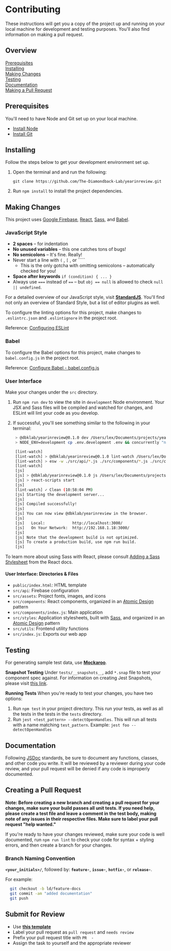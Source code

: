 # Contributing

These instructions will get you a copy of the project up and running on your
local machine for development and testing purposes. You'll also find information
on making a pull request.

## Overview

[Prerequisites](#prerequisites)  
[Installing](#installing)  
[Making Changes](#making-changes)  
[Testing](#testing)  
[Documentation](#documentation)  
[Making a Pull Request](#making-a-pull-request)  

## Prerequisites

You'll need to have Node and Git set up on your local machine.

- [Install Node](https://nodejs.org/en/download/)
- [Install Git](https://git-scm.com/downloads)

## Installing

Follow the steps below to get your development environment set up.

1. Open the terminal and and run the following:

    `git clone https://github.com/The-Diamondback-Lab/yearinreview.git`

2. Run `npm install` to install the project dependencies.

## Making Changes

This project uses [Google Firebase][1], [React][2], [Sass][3], and [Babel][4].

### JavaScript Style

- **2 spaces** – for indentation
- **No unused variables** – this one catches tons of bugs!
- **No semicolons** – It's fine. Really!
- Never start a line with `(` , `[` , or `````
  - This is the only gotcha with omitting semicolons – automatically checked for you!
- **Space after keywords** `if (condition) { ... }`
- Always use `===` instead of `==` – but `obj == null` is allowed to check `null || undefined`.

For a detailed overview of our JavaScript style, visit [**StandardJS**][5].
You'll find not only an overview of Standard Style, but a list of editor plugins
as well.

To configure the linting options for this project, make changes to
`.eslintrc.json` and `.eslintignore` in the project root.

Reference: [Configuring ESLint](https://eslint.org/docs/user-guide/configuring)

### Babel

To configure the Babel options for this project, make changes to
`babel.config.js` in the project root.

Reference: [Configure Babel - babel.config.js](https://babeljs.io/docs/en/configuration#babelconfigjs)

### User Interface

Make your changes under the `src` directory.

1. Run `npm run dev` to view the site in `development` Node environment. Your
   JSX and Sass files will be compiled and watched for changes, and ESLint will
   lint your code as you develop.
2. If successful, you'll see something similar to the following in your terminal:

   ```bash
    > @dbklab/yearinreview@0.1.0 dev /Users/lex/Documents/projects/yearinreview
    > NODE_ENV=development cp .env.development .env && concurrently "npm:lint-watch" "npm:js"

    [lint-watch]
    [lint-watch] > @dbklab/yearinreview@0.1.0 lint-watch /Users/lex/Documents/projects/yearinreview
    [lint-watch] > esw -w ./src/api/*.js ./src/components/*.js ./src/components/**/*.js ./src/components/**/*.jsx ./src/controllers/*.js --fix
    [lint-watch]
    [js]
    [js] > @dbklab/yearinreview@0.1.0 js /Users/lex/Documents/projects/yearinreview
    [js] > react-scripts start
    [js]
    [lint-watch] ✓ Clean (10:58:04 PM)
    [js] Starting the development server...
    [js]
    [js] Compiled successfully!
    [js]
    [js] You can now view @dbklab/yearinreview in the browser.
    [js]
    [js]   Local:            http://localhost:3000/
    [js]   On Your Network:  http://192.168.1.18:3000/
    [js]
    [js] Note that the development build is not optimized.
    [js] To create a production build, use npm run build.
    [js]
   ```

To learn more about using Sass with React, please consult [Adding a Sass Stylesheet](https://create-react-app.dev/docs/adding-a-sass-stylesheet) from the React docs.

#### User Interface: Directories & Files

- `public/index.html`: HTML template
- `src/api`: Firebase configuration
- `src/assets`: Project fonts, images, and icons
- `src/components`: React components, organized in an [Atomic Design][6] pattern
- `src/components/index.js`: Main application
- `src/styles`: Application stylesheets, built with [Sass][3], and organized in an [Atomic Design][6] pattern
- `src/utils`: Frontend utility functions
- `src/index.js`: Exports our web app

## Testing

For generating sample test data, use [**Mockaroo**][7].

**Snapshot Testing**
Under `tests/__snapshots__`, add `*.snap` file to test your component spec
against. For information on creating Jest Snapshots, please visit [this link][8].

**Running Tests**
When you're ready to test your changes, you have two options:

1. Run `npm test` in your project directory. This run your tests, as well as all
   the tests in the tests in the `tests` directory.
2. Run `jest <test_pattern> --detectOpenHandles`. This will run all tests with a
   name matching `test_pattern`. Example: `jest foo --detectOpenHandles`

## Documentation

Following [JSDoc][9] standards, be sure to document any
functions, classes, and other code you write. It will be reviewed by a reviewer
during your code review, and your pull request will be denied if any code is
improperly documented.

## Creating a Pull Request

**Note: Before creating a new branch and creating a pull request for your
changes, make sure your build passes all unit tests. If you need help, please
create a test file and leave a comment in the test body, making note of any
issues in their respective files. Make sure to label your pull request "help
wanted."**

If you're ready to have your changes reviewed, make sure your code is well
documented, run `npm run lint` to check your code for syntax + styling errors,
and then create a branch for your changes.

### Branch Naming Convention

**`<your_initials>/`**, followed by: **`feature-`**, **`issue-`**, **`hotfix-`**, or **`release-`**.

For example:

```bash
  git checkout -b ld/feature-docs
  git commit -am "added documentation"
  git push
```

## Submit for Review

- Use [**this template**][10]
- Label your pull request as `pull request` and `needs review`
- Prefix your pull request title with `PR  -`
- Assign the task to yourself and the appropriate reviewer

[1]: https://firebase.google.com/
[2]: https://reactjs.org/
[3]: https://sass-lang.com/
[4]: https://babeljs.io/docs/en/#jsx-and-react
[5]: https://standardjs.com
[6]: http://atomicdesign.bradfrost.com/chapter-2/
[7]: https://mockaroo.com/
[8]: https://jestjs.io/docs/en/snapshot-testing
[9]: https://jsdoc.app/
[10]: ./pull_request_template.md
